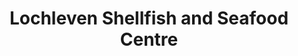 ---
title: "Lochleven Shellfish and Seafood Centre"
url: /north-ballachulish/lochleven-shellfish-and-seafood-centre/
shop: deli
---